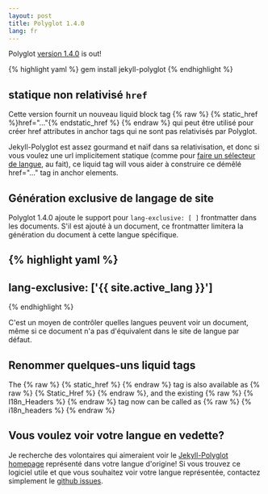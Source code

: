 ```yaml
---
layout: post
title: Polyglot 1.4.0
lang: fr
---
```


Polyglot [version 1.4.0](https://rubygems.org/gems/jekyll-polyglot/versions/1.4.0) is out!

{% highlight yaml %}
gem install jekyll-polyglot
{% endhighlight %}

## statique non relativisé `href`

Cette version fournit un nouveau liquid block tag {% raw %} {% static_href %}href="..."{% endstatic_href %} {% endraw %} qui peut être utilisé pour créer href attributes in anchor tags qui ne sont pas relativisés par Polyglot.

Jekyll-Polyglot est assez gourmand et naïf dans sa relativisation, et donc si vous voulez une url implicitement statique (comme pour [faire un sélecteur de langue](https://github.com/untra/polyglot/blob/main/site/_includes/sidebar.html#L40-L42), au fait), ce liquid tag will vous aider à construire ce démêlé href="..." tag in anchor elements.

## Génération exclusive de langage de site

Polyglot 1.4.0 ajoute le support pour `lang-exclusive: [ ]`  frontmatter dans les documents. S'il est ajouté à un document, ce frontmatter limitera la génération du document à cette langue spécifique.

{% highlight yaml %}
---
lang-exclusive: ['{{ site.active_lang }}']
---
{% endhighlight %}

C'est un moyen de contrôler quelles langues peuvent voir un document, même si ce document n'a pas d'équivalent dans le site de langue par défaut.

## Renommer quelques-uns liquid tags

The {% raw %} {% static_href %} {% endraw %} tag is also available as {% raw %} {% Static_Href %} {% endraw %}, and the existing {% raw %} {% I18n_Headers %} {% endraw %} tag now can be called as {% raw %} {% i18n_headers %} {% endraw %}

## Vous voulez voir votre langue en vedette?

Je recherche des volontaires qui aimeraient voir le [Jekyll-Polyglot homepage](https://polyglot.untra.io/) représenté dans votre langue d'origine! Si vous trouvez ce logiciel utile et que vous souhaitez voir votre langue représentée, contactez simplement le [github issues](https://github.com/untra/polyglot/issues).
